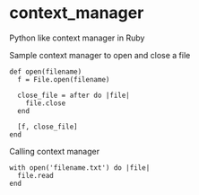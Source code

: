 # context_manager
Python like context manager in Ruby

Sample context manager to open and close a file
```
def open(filename)
  f = File.open(filename)
  
  close_file = after do |file|
    file.close
  end

  [f, close_file]
end
```

Calling context manager
```
with open('filename.txt') do |file|
  file.read
end
```